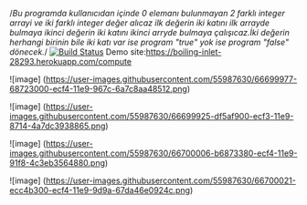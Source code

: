 /*Bu programda kullanıcıdan içinde 0 elemanı bulunmayan 2 farklı integer arrayi ve iki farklı integer değer alıcaz 
ilk değerin iki katını ilk arrayde bulmaya ikinci değerin iki katını ikinci arryde bulmaya çalışıcaz.İki değerin herhangi birinin bile iki katı var ise program "true" yok ise program "false" dönecek.*/
[![Build Status](https://travis-ci.org/ayseirmak/myProject.svg?branch=master)](https://travis-ci.org/ayseirmak/myProject)
Demo site:https://boiling-inlet-28293.herokuapp.com/compute

![image]
(https://user-images.githubusercontent.com/55987630/66699977-68723000-ecf4-11e9-967c-6a7c8aa48512.png)

![image]
(https://user-images.githubusercontent.com/55987630/66699925-df5af900-ecf3-11e9-8714-4a7dc3938865.png)

![image]
(https://user-images.githubusercontent.com/55987630/66700006-b6873380-ecf4-11e9-91f8-4c3eb3564880.png)

![image]
(https://user-images.githubusercontent.com/55987630/66700021-ecc4b300-ecf4-11e9-9d9a-67da46e0924c.png)


